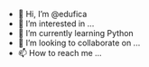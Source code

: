 - 👋 Hi, I’m @edufica
- 👀 I’m interested in ...
- 🌱 I’m currently learning Python
- 💞️ I’m looking to collaborate on ...
- 📫 How to reach me ...

<!---
edufica/edufica is a ✨ special ✨ repository because its `README.md` (this file) appears on your GitHub profile.
You can click the Preview link to take a look at your changes.
--->
